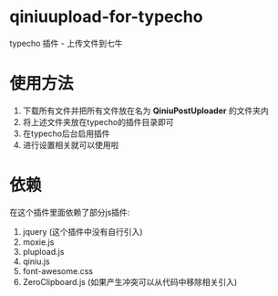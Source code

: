 # qiniuupload-for-typecho
typecho 插件 - 上传文件到七牛

# 使用方法
1. 下载所有文件并把所有文件放在名为 **QiniuPostUploader** 的文件夹内
2. 将上述文件夹放在typecho的插件目录即可
3. 在typecho后台启用插件
4. 进行设置相关就可以使用啦

# 依赖
在这个插件里面依赖了部分js插件:
1. jquery (这个插件中没有自行引入)
2. moxie.js
3. plupload.js
4. qiniu.js
5. font-awesome.css
6. ZeroClipboard.js
(如果产生冲突可以从代码中移除相关引入)
